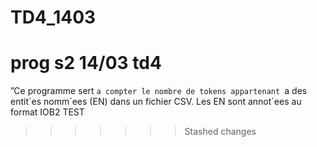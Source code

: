 # TD4_1403
prog s2 14/03 td4
=======
”Ce programme sert `a compter le nombre de tokens appartenant `a des entit´es
nomm´ees (EN) dans un fichier CSV. Les EN sont annot´ees au format IOB2 TEST
>>>>>>> Stashed changes
